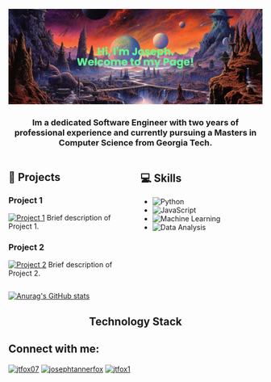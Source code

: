 ![Image Alt Text](https://github.com/josephtfox/extra-files/blob/main/banner.png)
<h3 align="center">Im a dedicated Software Engineer with two years of professional experience and currently pursuing a Masters in Computer Science from Georgia Tech.</h3>

<div style="display: flex;">

<div style="flex: 50%; padding-right: 10px;">

## 🚀 Projects

### Project 1
[![Project 1](https://via.placeholder.com/150)](https://github.com/your-username/project-1)
Brief description of Project 1.

### Project 2
[![Project 2](https://via.placeholder.com/150)](https://github.com/your-username/project-2)
Brief description of Project 2.

</div>

<div style="flex: 50%; padding-left: 10px;">

## 💻 Skills

- ![Python](https://img.shields.io/badge/Python-3776AB?style=for-the-badge&logo=python&logoColor=white)
- ![JavaScript](https://img.shields.io/badge/JavaScript-F7DF1E?style=for-the-badge&logo=javascript&logoColor=black)
- ![Machine Learning](https://img.shields.io/badge/Machine%20Learning-FF6F00?style=for-the-badge&logo=tensorflow&logoColor=white)
- ![Data Analysis](https://img.shields.io/badge/Data%20Analysis-4CAF50?style=for-the-badge&logo=google-analytics&logoColor=white)

</div>

</div>



[![Anurag's GitHub stats](https://github-readme-stats.vercel.app/api?username=josephtfox)](https://github.com/anuraghazra/github-readme-stats)

<h2 align="center"> Technology Stack </h2>



<h2 align="left">Connect with me:</h2>
<p align="left">
<a href="https://twitter.com/jtfox07" target="blank"><img align="center" src="https://raw.githubusercontent.com/rahuldkjain/github-profile-readme-generator/master/src/images/icons/Social/twitter.svg" alt="jtfox07" height="30" width="40" /></a>
<a href="https://linkedin.com/in/josephtannerfox" target="blank"><img align="center" src="https://raw.githubusercontent.com/rahuldkjain/github-profile-readme-generator/master/src/images/icons/Social/linked-in-alt.svg" alt="josephtannerfox" height="30" width="40" /></a>
<a href="https://www.leetcode.com/jtfox1" target="blank"><img align="center" src="https://raw.githubusercontent.com/rahuldkjain/github-profile-readme-generator/master/src/images/icons/Social/leet-code.svg" alt="jtfox1" height="30" width="40" /></a>
</p>
